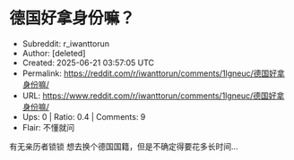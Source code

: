 # 德国好拿身份嘛？

- Subreddit: r_iwanttorun
- Author: [deleted]
- Created: 2025-06-21 03:57:05 UTC
- Permalink: https://reddit.com/r/iwanttorun/comments/1lgneuc/德国好拿身份嘛/
- URL: https://www.reddit.com/r/iwanttorun/comments/1lgneuc/德国好拿身份嘛/
- Ups: 0 | Ratio: 0.4 | Comments: 9
- Flair: 不懂就问


有无亲历者锁锁 想去换个德国国籍，但是不确定得要花多长时间…

